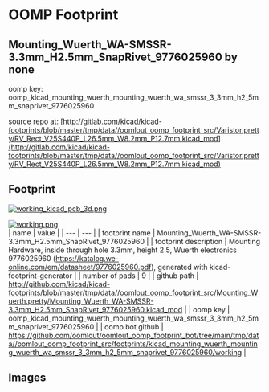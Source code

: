 # OOMP Footprint  
## Mounting_Wuerth_WA-SMSSR-3.3mm_H2.5mm_SnapRivet_9776025960  by none  
  
oomp key: oomp_kicad_mounting_wuerth_mounting_wuerth_wa_smssr_3_3mm_h2_5mm_snaprivet_9776025960  
  
source repo at: [http://gitlab.com/kicad/kicad-footprints/blob/master/tmp/data//oomlout_oomp_footprint_src/Varistor.pretty/RV_Rect_V25S440P_L26.5mm_W8.2mm_P12.7mm.kicad_mod](http://gitlab.com/kicad/kicad-footprints/blob/master/tmp/data//oomlout_oomp_footprint_src/Varistor.pretty/RV_Rect_V25S440P_L26.5mm_W8.2mm_P12.7mm.kicad_mod)  
## Footprint  
  
[![working_kicad_pcb_3d.png](working_kicad_pcb_3d_600.png)](working_kicad_pcb_3d.png)  
  
[![working.png](working_600.png)](working.png)  
| name | value | 
| --- | --- | 
| footprint name | Mounting_Wuerth_WA-SMSSR-3.3mm_H2.5mm_SnapRivet_9776025960 | 
| footprint description | Mounting Hardware, inside through hole 3.3mm, height 2.5, Wuerth electronics 9776025960 (https://katalog.we-online.com/em/datasheet/9776025960.pdf), generated with kicad-footprint-generator | 
| number of pads | 9 | 
| github path | http://github.com/kicad/kicad-footprints/blob/master/tmp/data//oomlout_oomp_footprint_src/Mounting_Wuerth.pretty/Mounting_Wuerth_WA-SMSSR-3.3mm_H2.5mm_SnapRivet_9776025960.kicad_mod | 
| oomp key | oomp_kicad_mounting_wuerth_mounting_wuerth_wa_smssr_3_3mm_h2_5mm_snaprivet_9776025960 | 
| oomp bot github | https://github.com/oomlout/oomlout_oomp_footprint_bot/tree/main/tmp/data//oomlout_oomp_footprint_src/footprints/kicad_mounting_wuerth_mounting_wuerth_wa_smssr_3_3mm_h2_5mm_snaprivet_9776025960/working | 
## Images  
